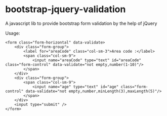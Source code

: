 # bootstrap-jquery-validation
A javascript lib to provide bootstrap form validation by the help of jQuery

Usage:
```
<form class="form-horizontal" data-validate>
    <div class="form-group">
        <label for="areaCode" class="col-sm-3">Area code :</label>
        <span class="col-sm-9">
            <input name="areaCode" type="text" id="areaCode" class="form-control" data-validate="not empty,number(1-10)"/>
        </span>
    </div>
    <div class="form-group">
        <span class="col-sm-9">
            <input name="age" type="text" id="age" class="form-control" data-validate="not empty,number,minLength(3),maxLength(5)"/>
        </span>
    </div>
    <input type="submit" />
</form>
```

